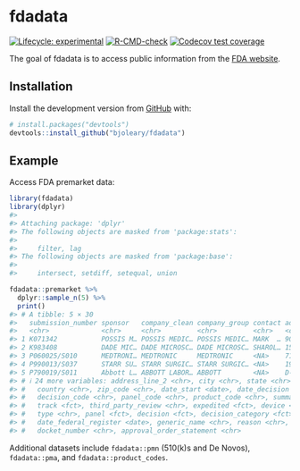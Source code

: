 
<!-- README.md is generated from README.Rmd. Please edit that file -->

# fdadata

<!-- badges: start -->

[![Lifecycle:
experimental](https://img.shields.io/badge/lifecycle-experimental-orange.svg)](https://lifecycle.r-lib.org/articles/stages.html#experimental)
[![R-CMD-check](https://github.com/bjoleary/fdadata/actions/workflows/R-CMD-check.yaml/badge.svg)](https://github.com/bjoleary/fdadata/actions/workflows/R-CMD-check.yaml)
[![Codecov test
coverage](https://codecov.io/gh/bjoleary/fdadata/branch/main/graph/badge.svg)](https://app.codecov.io/gh/bjoleary/fdadata?branch=main)
<!-- badges: end -->

The goal of fdadata is to access public information from the [FDA
website](https://www.fda.gov).

## Installation

<!-- You can install the released version of fdadata from [CRAN](https://CRAN.R-project.org) with: -->
<!-- ``` r -->
<!-- install.packages("fdadata") -->
<!-- ``` -->

Install the development version from [GitHub](https://github.com/) with:

``` r
# install.packages("devtools")
devtools::install_github("bjoleary/fdadata")
```

## Example

Access FDA premarket data:

``` r
library(fdadata)
library(dplyr)
#> 
#> Attaching package: 'dplyr'
#> The following objects are masked from 'package:stats':
#> 
#>     filter, lag
#> The following objects are masked from 'package:base':
#> 
#>     intersect, setdiff, setequal, union

fdadata::premarket %>% 
  dplyr::sample_n(5) %>% 
  print()
#> # A tibble: 5 × 30
#>   submission_number sponsor   company_clean company_group contact address_line_1
#>   <chr>             <chr>     <chr>         <chr>         <chr>   <chr>         
#> 1 K071342           POSSIS M… POSSIS MEDIC… POSSIS MEDIC… MARK  … 9055 EVERGREE…
#> 2 K983408           DADE MIC… DADE MICROSC… DADE MICROSC… SHAROL… 1584 ENTERPRI…
#> 3 P060025/S010      MEDTRONI… MEDTRONIC     MEDTRONIC     <NA>    710 MEDTRONIC…
#> 4 P990013/S037      STARR SU… STARR SURGIC… STARR SURGIC… <NA>    1911 WALKER A…
#> 5 P790019/S011      Abbott L… ABBOTT LABOR… ABBOTT        <NA>    D-49C, BUILDI…
#> # ℹ 24 more variables: address_line_2 <chr>, city <chr>, state <chr>,
#> #   country <chr>, zip_code <chr>, date_start <date>, date_decision <date>,
#> #   decision_code <chr>, panel_code <chr>, product_code <chr>, summary <fct>,
#> #   track <fct>, third_party_review <chr>, expedited <fct>, device <chr>,
#> #   type <chr>, panel <fct>, decision <fct>, decision_category <fct>,
#> #   date_federal_register <date>, generic_name <chr>, reason <chr>,
#> #   docket_number <chr>, approval_order_statement <chr>
```

Additional datasets include `fdadata::pmn` (510(k)s and De Novos),
`fdadata::pma`, and `fdadata::product_codes`.
